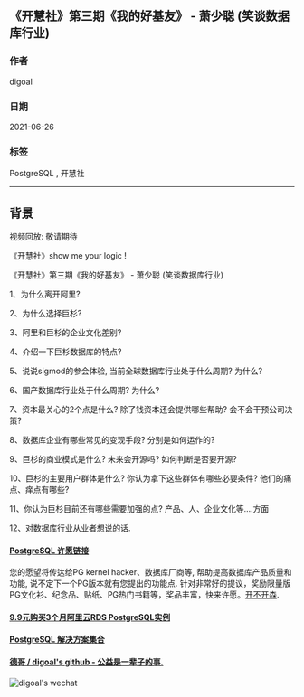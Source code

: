 ## 《开慧社》第三期《我的好基友》 - 萧少聪 (笑谈数据库行业)   
      
### 作者      
digoal      
      
### 日期      
2021-06-26       
      
### 标签      
PostgreSQL , 开慧社     
      
----      
      
## 背景      
视频回放:  敬请期待    
     
《开慧社》show me your logic !      
    
《开慧社》第三期《我的好基友》 - 萧少聪 (笑谈数据库行业)   
  
1、为什么离开阿里?  
  
2、为什么选择巨杉?  
  
3、阿里和巨杉的企业文化差别?   
  
4、介绍一下巨杉数据库的特点?   
  
5、说说sigmod的参会体验, 当前全球数据库行业处于什么周期? 为什么?   
  
6、国产数据库行业处于什么周期? 为什么?   
  
7、资本最关心的2个点是什么? 除了钱资本还会提供哪些帮助? 会不会干预公司决策?   
  
8、数据库企业有哪些常见的变现手段? 分别是如何运作的?   
  
9、巨杉的商业模式是什么? 未来会开源吗? 如何判断是否要开源?   
  
10、巨杉的主要用户群体是什么? 你认为拿下这些群体有哪些必要条件? 他们的痛点、痒点有哪些?   
  
11、你认为巨杉目前还有哪些需要加强的点?  产品、人、企业文化等....方面    
  
12、对数据库行业从业者想说的话.   
  
  
  
#### [PostgreSQL 许愿链接](https://github.com/digoal/blog/issues/76 "269ac3d1c492e938c0191101c7238216")
您的愿望将传达给PG kernel hacker、数据库厂商等, 帮助提高数据库产品质量和功能, 说不定下一个PG版本就有您提出的功能点. 针对非常好的提议，奖励限量版PG文化衫、纪念品、贴纸、PG热门书籍等，奖品丰富，快来许愿。[开不开森](https://github.com/digoal/blog/issues/76 "269ac3d1c492e938c0191101c7238216").  
  
  
#### [9.9元购买3个月阿里云RDS PostgreSQL实例](https://www.aliyun.com/database/postgresqlactivity "57258f76c37864c6e6d23383d05714ea")
  
  
#### [PostgreSQL 解决方案集合](https://yq.aliyun.com/topic/118 "40cff096e9ed7122c512b35d8561d9c8")
  
  
#### [德哥 / digoal's github - 公益是一辈子的事.](https://github.com/digoal/blog/blob/master/README.md "22709685feb7cab07d30f30387f0a9ae")
  
  
![digoal's wechat](../pic/digoal_weixin.jpg "f7ad92eeba24523fd47a6e1a0e691b59")
  
